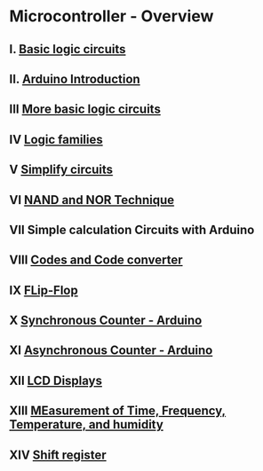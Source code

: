 # Microcontroller - Overview

## I. [Basic logic circuits](https://www.elektronik-kompendium.de/sites/dig/2609191.htm)

## II. [Arduino Introduction](https://www.electronicshub.org/arduino-introduction/)

## III [More basic logic circuits](https://www.elektronik-kompendium.de/sites/dig/2609191.htm)

## IV [Logic families](https://www.electricveda.com/digital-electronics/logic-families-in-digital-electronics-ttl-cmos-and-ecl)

## V [Simplify circuits](https://www.elektronik-kompendium.de/sites/slt/index.htm)

## VI [NAND and NOR Technique](https://www.brainkart.com/article/NAND-and-NOR-implementation_6749/)

## VII Simple calculation Circuits with Arduino

## VIII [Codes and Code converter](https://www.tutorialspoint.com/computer_logical_organization/codes_conversion.htm)

## IX [FLip-Flop](https://www.elektronik-kompendium.de/sites/dig/0209301.htm)

## X [Synchronous Counter - Arduino](https://www.tutorialspoint.com/digital_circuits/digital_circuits_counters.htm)

## XI [Asynchronous Counter - Arduino](https://www.tutorialspoint.com/digital_circuits/digital_circuits_counters.htm)

## XII [LCD Displays]()

## XIII [MEasurement of Time, Frequency, Temperature, and humidity]()

## XIV [Shift register](https://www.elektronik-kompendium.de/sites/dig/0210211.htm)
